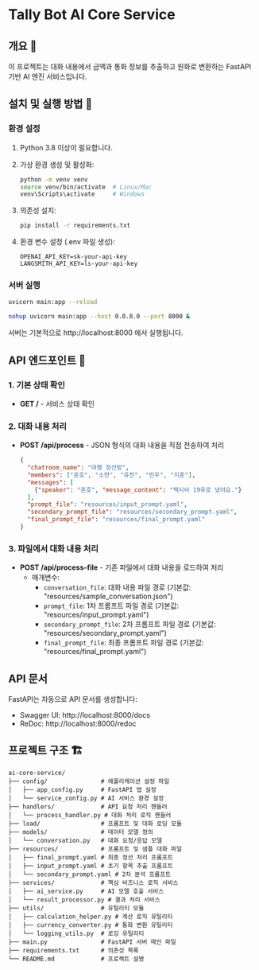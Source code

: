 # Tally Bot AI Core Service

## 개요 🌟

이 프로젝트는 대화 내용에서 금액과 통화 정보를 추출하고 원화로 변환하는 FastAPI 기반 AI 엔진 서비스입니다.

## 설치 및 실행 방법 🚀

### 환경 설정

1. Python 3.8 이상이 필요합니다.
2. 가상 환경 생성 및 활성화:
   ```bash
   python -m venv venv
   source venv/bin/activate  # Linux/Mac
   venv\Scripts\activate     # Windows
   ```

3. 의존성 설치:
   ```bash
   pip install -r requirements.txt
   ```

4. 환경 변수 설정 (.env 파일 생성):
   ```
   OPENAI_API_KEY=sk-your-api-key
   LANGSMITH_API_KEY=ls-your-api-key
   ```

### 서버 실행

```bash
uvicorn main:app --reload

nohup uvicorn main:app --host 0.0.0.0 --port 8000 &
```

서버는 기본적으로 http://localhost:8000 에서 실행됩니다.


## API 엔드포인트 📡

### 1. 기본 상태 확인
- **GET /** - 서비스 상태 확인

### 2. 대화 내용 처리
- **POST /api/process** - JSON 형식의 대화 내용을 직접 전송하여 처리
  ```json
  {
    "chatroom_name": "여행 정산방",
    "members": ["준호", "소연", "유진", "민우", "지훈"],
    "messages": [
      {"speaker": "준호", "message_content": "택시비 19유로 냈어요."}
    ],
    "prompt_file": "resources/input_prompt.yaml",
    "secondary_prompt_file": "resources/secondary_prompt.yaml",
    "final_prompt_file": "resources/final_prompt.yaml"
  }
  ```

### 3. 파일에서 대화 내용 처리
- **POST /api/process-file** - 기존 파일에서 대화 내용을 로드하여 처리
  - 매개변수:
    - `conversation_file`: 대화 내용 파일 경로 (기본값: "resources/sample_conversation.json")
    - `prompt_file`: 1차 프롬프트 파일 경로 (기본값: "resources/input_prompt.yaml")
    - `secondary_prompt_file`: 2차 프롬프트 파일 경로 (기본값: "resources/secondary_prompt.yaml")
    - `final_prompt_file`: 최종 프롬프트 파일 경로 (기본값: "resources/final_prompt.yaml")

## API 문서

FastAPI는 자동으로 API 문서를 생성합니다:
- Swagger UI: http://localhost:8000/docs
- ReDoc: http://localhost:8000/redoc

## 프로젝트 구조 🏗️

```text
ai-core-service/
├── config/               # 애플리케이션 설정 파일
│   ├── app_config.py     # FastAPI 앱 설정
│   └── service_config.py # AI 서비스 환경 설정
├── handlers/             # API 요청 처리 핸들러
│   └── process_handler.py # 대화 처리 로직 핸들러
├── load/                 # 프롬프트 및 대화 로딩 모듈
├── models/               # 데이터 모델 정의
│   └── conversation.py   # 대화 요청/응답 모델
├── resources/            # 프롬프트 및 샘플 대화 파일
│   ├── final_prompt.yaml # 최종 정산 처리 프롬프트
│   ├── input_prompt.yaml # 초기 항목 추출 프롬프트
│   └── secondary_prompt.yaml # 2차 분석 프롬프트
├── services/             # 핵심 비즈니스 로직 서비스
│   ├── ai_service.py     # AI 모델 호출 서비스
│   └── result_processor.py # 결과 처리 서비스 
├── utils/                # 유틸리티 모듈
│   ├── calculation_helper.py # 계산 로직 유틸리티
│   ├── currency_converter.py # 통화 변환 유틸리티
│   └── logging_utils.py  # 로깅 유틸리티
├── main.py               # FastAPI 서버 메인 파일
├── requirements.txt      # 의존성 목록
└── README.md             # 프로젝트 설명
```

